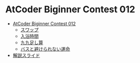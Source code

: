 AtCoder Biginner Contest 012
============================

- [AtCoder Biginner Contest 012](http://abc012.contest.atcoder.jp/)
    - [スワップ](http://abc012.contest.atcoder.jp/tasks/abc012_1)
    - [入浴時間](http://abc012.contest.atcoder.jp/tasks/abc012_2)
    - [九九足し算](http://abc012.contest.atcoder.jp/tasks/abc012_3)
    - [バスと避けられない運命](http://abc012.contest.atcoder.jp/tasks/abc012_4)
- [解説スライド](http://www.slideshare.net/chokudai/abc012)
